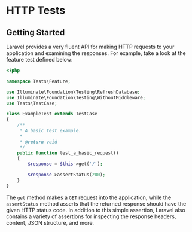 # HTTP Tests

## Getting Started
Laravel provides a very fluent API for making HTTP requests to your application and examining the responses. For example, take a look at the feature test defined below:
```php
<?php

namespace Tests\Feature;

use Illuminate\Foundation\Testing\RefreshDatabase;
use Illuminate\Foundation\Testing\WithoutMiddleware;
use Tests\TestCase;

class ExampleTest extends TestCase
{
    /**
     * A basic test example.
     *
     * @return void
     */
    public function test_a_basic_request()
    {
        $response = $this->get('/');

        $response->assertStatus(200);
    }
}
```

The `get` method makes a `GET` request into the application, while the `assertStatus` method asserts that the returned response should have the given HTTP status code. In addition to this simple assertion, Laravel also contains a variety of assertions for inspecting the response headers, content, JSON structure, and more.
